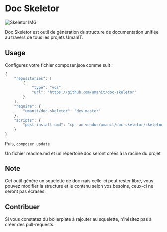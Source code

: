 # Doc Skeletor

![Skeletor IMG](https://static.comicvine.com/uploads/original/4/49448/2444870-skeletor__1_.jpg)

Doc Skeletor est outil de génération de structure de documentation unifiée au travers de tous les projets UmanIT.

## Usage

Configurez votre fichier composer.json comme suit :

```javascript
{
    "repositories": [
        {
            "type": "vcs",
            "url": "https://github.com/umanit/doc-skeletor"
        }
    ],
    "require": {
        "umanit/doc-skeletor": "dev-master"
    },
    "scripts": {
        "post-install-cmd": "cp -an vendor/umanit/doc-skeletor/skeleton/. ./ || true"
    }
}

```
Puis, `composer update`

Un fichier readme.md et un répertoire doc seront créés à la racine du projet

## Note

Cet outil génère un squelette de doc mais celle-ci peut rester libre, vous pouvez modifier la structure et le contenu selon vos besoins, ceux-ci ne seront pas écrasés.

## Contribuer

Si vous constatez du boilerplate à rajouter au squelette, n'hésitez pas à créer des pull-requests.